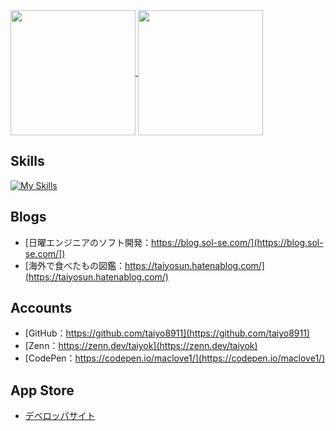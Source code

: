 <!--
**taiyo8911/taiyo8911** is a ✨ _special_ ✨ repository because its `README.md` (this file) appears on your GitHub profile.

Here are some ideas to get you started:

- 🔭 I’m currently working on ...
- 🌱 I’m currently learning ...
- 👯 I’m looking to collaborate on ...
- 🤔 I’m looking for help with ...
- 💬 Ask me about ...
- 📫 How to reach me: ...
- 😄 Pronouns: ...
- ⚡ Fun fact: ...
-->

<a href="https://github.com/anuraghazra/github-readme-stats">
  <img height=200 align="center" src="https://github-readme-stats.vercel.app/api?username=taiyo8911&theme=vue-dark&show" />
</a>
<a href="https://github.com/anuraghazra/convoychat">
  <img height=200 align="center" src="https://github-readme-stats.vercel.app/api/top-langs?username=taiyo8911&theme=vue-dark&show&layout=compact&langs_count=8&card_width=320" />
</a>

## Skills
[![My Skills](https://skillicons.dev/icons?i=html,css,bootstrap,js,jquery,php,wordpress,react,dart,flutter,java,py,swift,vscode)](https://skillicons.dev)

## Blogs
* [日曜エンジニアのソフト開発：https://blog.sol-se.com/](https://blog.sol-se.com/])
* [海外で食べたもの図鑑：https://taiyosun.hatenablog.com/](https://taiyosun.hatenablog.com/)

## Accounts
* [GitHub：https://github.com/taiyo8911](https://github.com/taiyo8911)
* [Zenn：https://zenn.dev/taiyok](https://zenn.dev/taiyok)
* [CodePen：https://codepen.io/maclove1/](https://codepen.io/maclove1/)

## App Store
* [デベロッパサイト](https://apple.co/4m14kNx)
